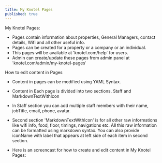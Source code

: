 ```yaml
---
title: My Knotel Pages
published: true
---
```




My Knotel Pages:
  - Pages contain information about properties, General Managers, contact details, Wifi and all other useful info.
  - Pages can be created for a property or a company or an individual.
  - This pages will be available at 'knotel.com/help' for users.
  - Admin can create/update these pages from admin panel at 'knotel.com/admin/my-knotel-pages'

How to edit content in Pages
- Content in pages can be modified using YAML Syntax.
- Content in Each page is divided into two sections. Staff and MarkdownTextWithIcon 
- In Staff section you can add multiple staff members with their name, jobTitle, email, phone, avatar.
- Second section 'MarkdownTextWithIcon' is for all other raw informations like wifi info, food, floor, timings, navigations etc.
  All this raw information can be formatted using markdown syntax. 
  You can also provide iconName with label that appears at left side of each item in second section.

- Here is an screencast for how to create and edit content in My Knotel Pages:

  





